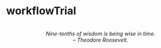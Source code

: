 # workflowTrial
<!-- QUOTE:START -->
<p align="center"><br><i>Nine-tenths of wisdom is being wise in time.</i><br><i>– Theodore Roosevelt.</i><br></p>
<!-- QUOTE:END -->

